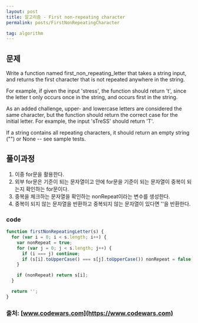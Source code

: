 ```yaml
---
layout: post
title: 알고리즘 - First non-repeating character
permalink: posts/FirstNonRepeatingCharacter

tag: algorithm
---
```


## 문제

Write a function named first_non_repeating_letter that takes a string input, and returns the first character that is not repeated anywhere in the string.

For example, if given the input 'stress', the function should return 't', since the letter t only occurs once in the string, and occurs first in the string.

As an added challenge, upper- and lowercase letters are considered the same character, but the function should return the correct case for the initial letter. For example, the input 'sTreSS' should return 'T'.

If a string contains all repeating characters, it should return an empty string ("") or None -- see sample tests.

## 풀이과정

1. 이중 for문을 활용한다.
2. 외부 for문은 기준이 되는 문자열이고 안에 for문을 기준이 되는 문자열이 중복이 되는지 확인하는 for문이다.
3. 중복을 체크하는 문자열을 확인하는 nonRepeat이라는 변수를 생성한다.
4. 중복이 되지 않는 문자열을 반환하고 중복되지 않는 문자열이 있다면 ''을 반환한다.

### code

```javascript
function firstNonRepeatingLetter(s) {
  for (var i = 0; i < s.length; i++) {
    var nonRepeat = true;
    for (var j = 0; j < s.length; j++) {
      if (i === j) continue;
      if (s[i].toUpperCase() === s[j].toUpperCase()) nonRepeat = false;
    }

    if (nonRepeat) return s[i];
  }

  return '';
}
```

### 출처: [www.codewars.com](https://www.codewars.com)
